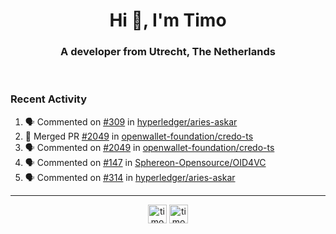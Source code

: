 <h1 align="center">Hi 👋, I'm Timo</h1>
<h3 align="center">A developer from Utrecht, The Netherlands</h3>
<br/>
<!-- https://github.com/rahuldkjain/github-profile-readme-generator --!>

<!--  <p align="left"><img src="https://github-readme-stats.vercel.app/api?username=timoglastra&show_icons=true&count_private=true&" alt="timoglastra" /></p> --!>

<!--
Github language stats
<p align="left"><img src="https://github-readme-stats.vercel.app/api/top-langs/?username=timoglastra&layout=compact" alt="timoglastra" /><p>
-->

<!-- Codestats language stats -->
<!-- <p align="left"><img src="https://codestats-readme.vercel.app/api/top-langs/?username=timoglastra&layout=compact&language_count=12" alt="timoglastra" /><p>    --!>
  
<h3>Recent Activity</h3>

<!--START_SECTION:activity-->
1. 🗣 Commented on [#309](https://github.com/hyperledger/aries-askar/issues/309#issuecomment-2393109323) in [hyperledger/aries-askar](https://github.com/hyperledger/aries-askar)
2. 🎉 Merged PR [#2049](https://github.com/openwallet-foundation/credo-ts/pull/2049) in [openwallet-foundation/credo-ts](https://github.com/openwallet-foundation/credo-ts)
3. 🗣 Commented on [#2049](https://github.com/openwallet-foundation/credo-ts/pull/2049#issuecomment-2392081724) in [openwallet-foundation/credo-ts](https://github.com/openwallet-foundation/credo-ts)
4. 🗣 Commented on [#147](https://github.com/Sphereon-Opensource/OID4VC/pull/147#issuecomment-2391334497) in [Sphereon-Opensource/OID4VC](https://github.com/Sphereon-Opensource/OID4VC)
5. 🗣 Commented on [#314](https://github.com/hyperledger/aries-askar/issues/314#issuecomment-2390806210) in [hyperledger/aries-askar](https://github.com/hyperledger/aries-askar)
<!--END_SECTION:activity-->

---

<p align="center">
<a href="https://twitter.com/timoglastra" target="blank"><img align="center" src="https://cdn.jsdelivr.net/npm/simple-icons@3.0.1/icons/twitter.svg" alt="timoglastra" height="30" width="30" /></a>
<a href="https://linkedin.com/in/timoglastra" target="blank"><img align="center" src="https://cdn.jsdelivr.net/npm/simple-icons@3.0.1/icons/linkedin.svg" alt="timoglastra" height="30" width="30" /></a>
</p>



